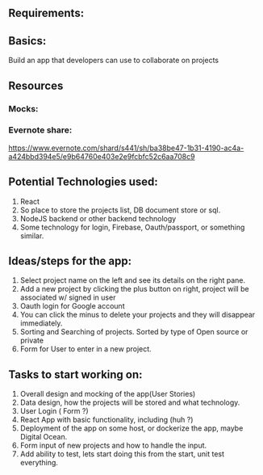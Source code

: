 ## Requirements:

## Basics:

Build an app that developers can use to collaborate on projects

## Resources

### Mocks:

### Evernote share:

https://www.evernote.com/shard/s441/sh/ba38be47-1b31-4190-ac4a-a424bbd394e5/e9b64760e403e2e9fcbfc52c6aa708c9

## Potential Technologies used:

1. React
2. So place to store the projects list, DB document store or sql.
3. NodeJS backend or other backend technology
4. Some technology for login, Firebase, Oauth/passport, or something similar.

## Ideas/steps for the app:

1. Select project name on the left and see its details on the right pane.
2. Add a new project by clicking the plus button on right, project will be associated w/ signed in user
3. Oauth login for Google account
4. You can click the minus to delete your projects and they will disappear immediately.
5. Sorting and Searching of projects. Sorted by type of Open source or private
6. Form for User to enter in a new project.

## Tasks to start working on:

1. Overall design and mocking of the app(User Stories)
2. Data design, how the projects will be stored and what technology.
3. User Login ( Form ?) 
4. React App with basic functionality, including (huh ?)
5. Deployment of the app on some host, or dockerize the app, maybe Digital Ocean.
6. Form input of new projects and how to handle the input.
7. Add ability to test, lets start doing this from the start, unit test everything.
